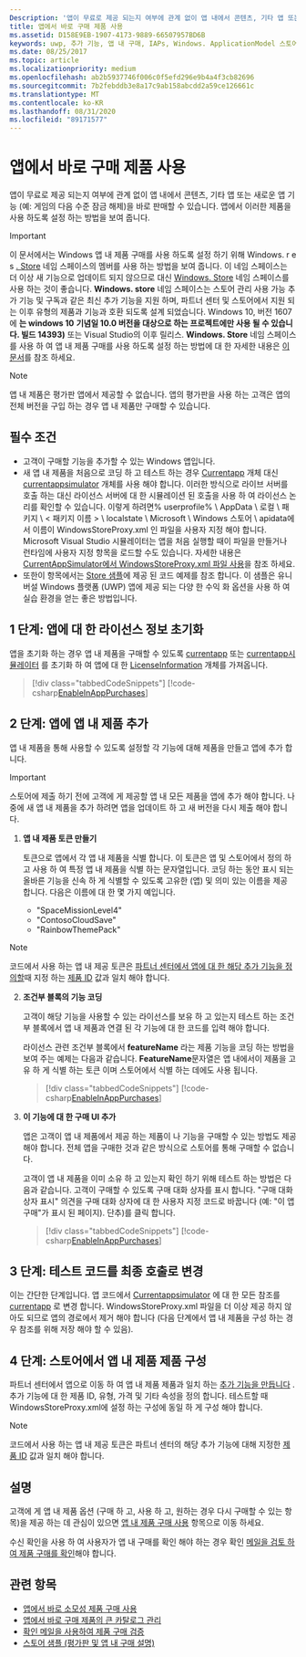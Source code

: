 ```yaml
---
Description: '앱이 무료로 제공 되는지 여부에 관계 없이 앱 내에서 콘텐츠, 기타 앱 또는 새로운 앱 기능 (예: 게임의 다음 수준 잠금 해제)을 바로 판매할 수 있습니다. 앱에서 이러한 제품을 사용 하도록 설정 하는 방법을 보여 줍니다.'
title: 앱에서 바로 구매 제품 사용
ms.assetid: D158E9EB-1907-4173-9889-66507957BD6B
keywords: uwp, 추가 기능, 앱 내 구매, IAPs, Windows. ApplicationModel 스토어
ms.date: 08/25/2017
ms.topic: article
ms.localizationpriority: medium
ms.openlocfilehash: ab2b5937746f006c0f5efd296e9b4a4f3cb82696
ms.sourcegitcommit: 7b2febddb3e8a17c9ab158abcdd2a59ce126661c
ms.translationtype: MT
ms.contentlocale: ko-KR
ms.lasthandoff: 08/31/2020
ms.locfileid: "89171577"
---
```

# <a name="enable-in-app-product-purchases"></a>앱에서 바로 구매 제품 사용

앱이 무료로 제공 되는지 여부에 관계 없이 앱 내에서 콘텐츠, 기타 앱 또는 새로운 앱 기능 (예: 게임의 다음 수준 잠금 해제)을 바로 판매할 수 있습니다. 앱에서 이러한 제품을 사용 하도록 설정 하는 방법을 보여 줍니다.

> [!IMPORTANT]
> 이 문서에서는 Windows 앱 내 제품 구매를 사용 하도록 설정 하기 위해 Windows. r e s [. Store](/uwp/api/windows.applicationmodel.store) 네임 스페이스의 멤버를 사용 하는 방법을 보여 줍니다. 이 네임 스페이스는 더 이상 새 기능으로 업데이트 되지 않으므로 대신 [Windows. Store](/uwp/api/windows.services.store) 네임 스페이스를 사용 하는 것이 좋습니다. **Windows. store** 네임 스페이스는 스토어 관리 사용 가능 추가 기능 및 구독과 같은 최신 추가 기능을 지원 하며, 파트너 센터 및 스토어에서 지원 되는 이후 유형의 제품과 기능과 호환 되도록 설계 되었습니다. Windows 10, 버전 1607에 **는 windows 10** **기념일 10.0 버전을 대상으로 하는 프로젝트에만 사용 될 수 있습니다. 빌드 14393)** 또는 Visual Studio의 이후 릴리스. **Windows. Store** 네임 스페이스를 사용 하 여 앱 내 제품 구매를 사용 하도록 설정 하는 방법에 대 한 자세한 내용은 [이 문서](enable-in-app-purchases-of-apps-and-add-ons.md)를 참조 하세요.

> [!NOTE]
> 앱 내 제품은 평가판 앱에서 제공할 수 없습니다. 앱의 평가판을 사용 하는 고객은 앱의 전체 버전을 구입 하는 경우 앱 내 제품만 구매할 수 있습니다.

## <a name="prerequisites"></a>필수 조건

-   고객이 구매할 기능을 추가할 수 있는 Windows 앱입니다.
-   새 앱 내 제품을 처음으로 코딩 하 고 테스트 하는 경우 [Currentapp](/uwp/api/Windows.ApplicationModel.Store.CurrentApp) 개체 대신 [currentappsimulator](/uwp/api/Windows.ApplicationModel.Store.CurrentAppSimulator) 개체를 사용 해야 합니다. 이러한 방식으로 라이브 서버를 호출 하는 대신 라이선스 서버에 대 한 시뮬레이션 된 호출을 사용 하 여 라이선스 논리를 확인할 수 있습니다. 이렇게 하려면% userprofile% \\ AppData \\ 로컬 \\ 패키지 \\ &lt; 패키지 이름 &gt; \\ localstate \\ Microsoft \\ Windows 스토어 \\ apidata에서 이름이 WindowsStoreProxy.xml 인 파일을 사용자 지정 해야 합니다. Microsoft Visual Studio 시뮬레이터는 앱을 처음 실행할 때이 파일을 만들거나 런타임에 사용자 지정 항목을 로드할 수도 있습니다. 자세한 내용은 [CurrentAppSimulator에서 WindowsStoreProxy.xml 파일 사용](in-app-purchases-and-trials-using-the-windows-applicationmodel-store-namespace.md#proxy)을 참조 하세요.
-   또한이 항목에서는 [Store 샘플](https://github.com/Microsoft/Windows-universal-samples/tree/win10-1507/Samples/Store)에 제공 된 코드 예제를 참조 합니다. 이 샘플은 유니버설 Windows 플랫폼 (UWP) 앱에 제공 되는 다양 한 수익 화 옵션을 사용 하 여 실습 환경을 얻는 좋은 방법입니다.

## <a name="step-1-initialize-the-license-info-for-your-app"></a>1 단계: 앱에 대 한 라이선스 정보 초기화

앱을 초기화 하는 경우 앱 내 제품을 구매할 수 있도록 [currentapp](/uwp/api/Windows.ApplicationModel.Store.CurrentApp) 또는 [currentapp시뮬레이터](/uwp/api/Windows.ApplicationModel.Store.CurrentAppSimulator) 를 초기화 하 여 앱에 대 한 [LicenseInformation](/uwp/api/Windows.ApplicationModel.Store.LicenseInformation) 개체를 가져옵니다.

> [!div class="tabbedCodeSnippets"]
[!code-csharp[EnableInAppPurchases](./code/InAppPurchasesAndLicenses/cs/EnableInAppPurchases.cs#InitializeLicenseTest)]

## <a name="step-2-add-the-in-app-offers-to-your-app"></a>2 단계: 앱에 앱 내 제품 추가

앱 내 제품을 통해 사용할 수 있도록 설정할 각 기능에 대해 제품을 만들고 앱에 추가 합니다.

> [!IMPORTANT]
> 스토어에 제출 하기 전에 고객에 게 제공할 앱 내 모든 제품을 앱에 추가 해야 합니다. 나중에 새 앱 내 제품을 추가 하려면 앱을 업데이트 하 고 새 버전을 다시 제출 해야 합니다.

1.  **앱 내 제품 토큰 만들기**

    토큰으로 앱에서 각 앱 내 제품을 식별 합니다. 이 토큰은 앱 및 스토어에서 정의 하 고 사용 하 여 특정 앱 내 제품을 식별 하는 문자열입니다. 코딩 하는 동안 표시 되는 올바른 기능을 신속 하 게 식별할 수 있도록 고유한 (앱) 및 의미 있는 이름을 제공 합니다. 다음은 이름에 대 한 몇 가지 예입니다.

    * "SpaceMissionLevel4"
    * "ContosoCloudSave"
    * "RainbowThemePack"

  > [!NOTE]
  > 코드에서 사용 하는 앱 내 제공 토큰은 [파트너 센터에서 앱에 대 한 해당 추가 기능을 정의할](../publish/add-on-submissions.md)때 지정 하는 [제품 ID](../publish/set-your-add-on-product-id.md#product-id) 값과 일치 해야 합니다.

2.  **조건부 블록의 기능 코딩**

    고객이 해당 기능을 사용할 수 있는 라이선스를 보유 하 고 있는지 테스트 하는 조건부 블록에서 앱 내 제품과 연결 된 각 기능에 대 한 코드를 입력 해야 합니다.

    라이선스 관련 조건부 블록에서 **featureName** 라는 제품 기능을 코딩 하는 방법을 보여 주는 예제는 다음과 같습니다. **FeatureName**문자열은 앱 내에서이 제품을 고유 하 게 식별 하는 토큰 이며 스토어에서 식별 하는 데에도 사용 됩니다.

    > [!div class="tabbedCodeSnippets"]
    [!code-csharp[EnableInAppPurchases](./code/InAppPurchasesAndLicenses/cs/EnableInAppPurchases.cs#CodeFeature)]

3.  **이 기능에 대 한 구매 UI 추가**

    앱은 고객이 앱 내 제품에서 제공 하는 제품이 나 기능을 구매할 수 있는 방법도 제공 해야 합니다. 전체 앱을 구매한 것과 같은 방식으로 스토어를 통해 구매할 수 없습니다.

    고객이 앱 내 제품을 이미 소유 하 고 있는지 확인 하기 위해 테스트 하는 방법은 다음과 같습니다. 고객이 구매할 수 있도록 구매 대화 상자를 표시 합니다. "구매 대화 상자 표시" 의견을 구매 대화 상자에 대 한 사용자 지정 코드로 바꿉니다 (예: "이 앱 구매"가 표시 된 페이지). 단추)를 클릭 합니다.

    > [!div class="tabbedCodeSnippets"]
    [!code-csharp[EnableInAppPurchases](./code/InAppPurchasesAndLicenses/cs/EnableInAppPurchases.cs#BuyFeature)]

## <a name="step-3-change-the-test-code-to-the-final-calls"></a>3 단계: 테스트 코드를 최종 호출로 변경

이는 간단한 단계입니다. 앱 코드에서 [Currentappsimulator](/uwp/api/Windows.ApplicationModel.Store.CurrentAppSimulator) 에 대 한 모든 참조를 [currentapp](/uwp/api/Windows.ApplicationModel.Store.CurrentApp) 로 변경 합니다. WindowsStoreProxy.xml 파일을 더 이상 제공 하지 않아도 되므로 앱의 경로에서 제거 해야 합니다 (다음 단계에서 앱 내 제품을 구성 하는 경우 참조를 위해 저장 해야 할 수 있음).

## <a name="step-4-configure-the-in-app-product-offer-in-the-store"></a>4 단계: 스토어에서 앱 내 제품 제품 구성

파트너 센터에서 앱으로 이동 하 여 앱 내 제품 제품과 일치 하는 [추가 기능을 만듭니다](../publish/add-on-submissions.md) . 추가 기능에 대 한 제품 ID, 유형, 가격 및 기타 속성을 정의 합니다. 테스트할 때 WindowsStoreProxy.xml에 설정 하는 구성에 동일 하 게 구성 해야 합니다.

  > [!NOTE]
  > 코드에서 사용 하는 앱 내 제공 토큰은 파트너 센터의 해당 추가 기능에 대해 지정한 [제품 ID](../publish/set-your-add-on-product-id.md#product-id) 값과 일치 해야 합니다.

## <a name="remarks"></a>설명

고객에 게 앱 내 제품 옵션 (구매 하 고, 사용 하 고, 원하는 경우 다시 구매할 수 있는 항목)을 제공 하는 데 관심이 있으면 [앱 내 제품 구매 사용](enable-consumable-in-app-product-purchases.md) 항목으로 이동 하세요.

수신 확인을 사용 하 여 사용자가 앱 내 구매를 확인 해야 하는 경우 확인 [메일을 검토 하 여 제품 구매를 확인](use-receipts-to-verify-product-purchases.md)해야 합니다.

## <a name="related-topics"></a>관련 항목


* [앱에서 바로 소모성 제품 구매 사용](enable-consumable-in-app-product-purchases.md)
* [앱에서 바로 구매 제품의 큰 카탈로그 관리](manage-a-large-catalog-of-in-app-products.md)
* [확인 메일을 사용하여 제품 구매 검증](use-receipts-to-verify-product-purchases.md)
* [스토어 샘플 (평가판 및 앱 내 구매 설명)](https://github.com/Microsoft/Windows-universal-samples/tree/win10-1507/Samples/Store)
